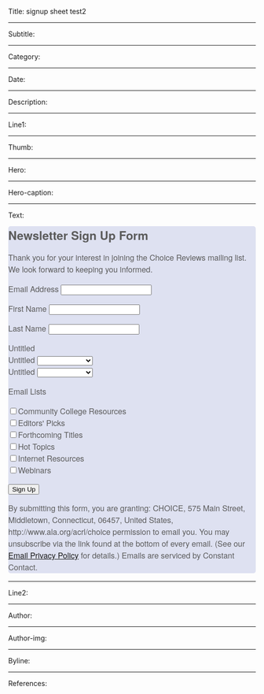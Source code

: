 Title: signup sheet test2

----

Subtitle: 

----

Category: 

----

Date: 

----

Description: 

----

Line1: 

----

Thumb: 

----

Hero: 

----

Hero-caption: 

----

Text: 

<!--Begin CTCT Sign-Up Form-->
<!-- EFD 1.0.0 [Tue Oct 11 14:09:08 EDT 2016] -->
<link rel='stylesheet' type='text/css' href='https://static.ctctcdn.com/h/contacts-embedded-signup-assets/1.0.2/css/signup-form.css'>
<link href="jQueryAssets/jquery.ui.core.min.css" rel="stylesheet" type="text/css">
<link href="jQueryAssets/jquery.ui.theme.min.css" rel="stylesheet" type="text/css">
<link href="jQueryAssets/jquery.ui.slider.min.css" rel="stylesheet" type="text/css">
<script src="jQueryAssets/jquery-1.11.1.min.js" type="text/javascript"></script>
<script src="jQueryAssets/jquery.ui-1.10.4.slider.min.js" type="text/javascript"></script>
<div class="ctct-embed-signup" style="font: 16px Helvetica Neue, Arial, sans-serif; font: 1rem Helvetica Neue, Arial, sans-serif; line-height: 1.5; -webkit-font-smoothing: antialiased;">
   <div style="color:#5b5b5b; background-color:#DEE1F1; border-radius:5px;">
       <span id="success_message" style="display:none;">
           <div style="text-align:center;">Thanks for signing up!</div>
       </span>
       <form data-id="embedded_signup:form" class="ctct-custom-form Form" name="embedded_signup" method="POST" action="https://visitor2.constantcontact.com/api/signup">
           <h2 style="margin:0;">Newsletter Sign Up Form</h2>
           <p>Thank you for your interest in joining the Choice Reviews mailing list. We look forward to keeping you informed.</p>
           <!-- The following code must be included to ensure your sign-up form works properly. -->
           <input data-id="ca:input" name="ca" value="5f500526-8a75-4d80-8e4f-d6ca166df31a" type="hidden">
           <input data-id="source:input" name="source" value="EFD" type="hidden">
           <input data-id="required:input" name="required" value="list,cf_text--1,email,first_name,last_name,job_title" type="hidden">
           <input data-id="url:input" name="url" value="" type="hidden">
           <p data-id="Email Address:p" ><label data-id="Email Address:label" data-name="email" class="ctct-form-required">Email Address</label> <input data-id="Email Address:input" name="email" value="" maxlength="80" type="text"></p>
           <p data-id="First Name:p" ><label data-id="First Name:label" data-name="first_name" class="ctct-form-required">First Name</label> <input data-id="First Name:input" name="first_name" value="" maxlength="50" type="text"></p>
           <p data-id="Last Name:p" ><label data-id="Last Name:label" data-name="last_name" class="ctct-form-required">Last Name</label> <input data-id="Last Name:input" name="last_name" value="" maxlength="50" type="text"></p>
           <div class="mc-field-group size1of2">
             <label for="mce-MMERGE6-month">Untitled </label>
           </div>
         <div class="mc-field-group">
           <label for="mce-MMERGE7">Untitled </label>
           <select name="MMERGE7" class="" id="mce-MMERGE7">
             <option value=""></option>
             <option value="First Choice">First Choice</option>
             <option value="Second Choice">Second Choice</option>
             <option value="Third Choice">Third Choice</option>
           </select>
           </div>
         <div class="mc-field-group">
             <label for="mce-MMERGE8">Untitled </label>
             <select name="MMERGE8" class="" id="mce-MMERGE8">
               <option value=""></option>
               <option value="First Choice">First Choice</option>
               <option value="Second Choice">Second Choice</option>
               <option value="Third Choice">Third Choice</option>
             </select>
           </div>
           <p data-id="Country:p" >
             <label data-id="Lists:label" data-name="list" class="ctct-form-required">Email Lists</label>
           </p>
           <div><input data-id="Lists:input" name="list_0" value="1692036450" type="checkbox"><span data-id="Lists:span">Community College Resources</span></div><div><input data-id="Lists:input" name="list_1" value="3" type="checkbox"><span data-id="Lists:span">Editors' Picks</span></div><div><input data-id="Lists:input" name="list_2" value="2" type="checkbox"><span data-id="Lists:span">Forthcoming Titles</span></div><div><input data-id="Lists:input" name="list_3" value="4" type="checkbox"><span data-id="Lists:span">Hot Topics</span></div><div><input data-id="Lists:input" name="list_4" value="9" type="checkbox"><span data-id="Lists:span">Internet Resources</span></div><div><input data-id="Lists:input" name="list_5" value="16" type="checkbox"><span data-id="Lists:span">Webinars</span></div></p>
           <button type="submit" class="Button ctct-button Button--block Button-secondary" data-enabled="enabled">Sign Up</button>
       	<div><p class="ctct-form-footer">By submitting this form, you are granting: CHOICE, 575 Main Street, Middletown, Connecticut, 06457, United States, http://www.ala.org/acrl/choice permission to email you. You may unsubscribe via the link found at the bottom of every email.  (See our <a href="http://www.constantcontact.com/legal/privacy-statement" target="_blank">Email Privacy Policy</a> for details.) Emails are serviced by Constant Contact.</p></div>
       </form>
   </div>
</div>
<script type='text/javascript'>
   var localizedErrMap = {};
   localizedErrMap['required'] = 		'This field is required.';
   localizedErrMap['ca'] = 			'An unexpected error occurred while attempting to send email.';
   localizedErrMap['email'] = 			'Please enter your email address in name@email.com format.';
   localizedErrMap['birthday'] = 		'Please enter birthday in MM/DD format.';
   localizedErrMap['anniversary'] = 	'Please enter anniversary in MM/DD/YYYY format.';
   localizedErrMap['custom_date'] = 	'Please enter this date in MM/DD/YYYY format.';
   localizedErrMap['list'] = 			'Please select at least one email list.';
   localizedErrMap['generic'] = 		'This field is invalid.';
   localizedErrMap['shared'] = 		'Sorry, we could not complete your sign-up. Please contact us to resolve this.';
   localizedErrMap['state_mismatch'] = 'Mismatched State/Province and Country.';
	localizedErrMap['state_province'] = 'Select a state/province';
   localizedErrMap['selectcountry'] = 	'Select a country';
   var postURL = 'https://visitor2.constantcontact.com/api/signup?ef07af6e-5966-4743-be8d-96f0af599de8';
</script>
<script type='text/javascript' src='https://static.ctctcdn.com/h/contacts-embedded-signup-assets/1.0.2/js/signup-form.js'></script>
<!--End CTCT Sign-Up Form-->
<script type="text/javascript">
$(function() {
	$( "#Slider1" ).slider(); 
});
</script>

----

Line2: 

----

Author: 

----

Author-img: 

----

Byline: 

----

References: 